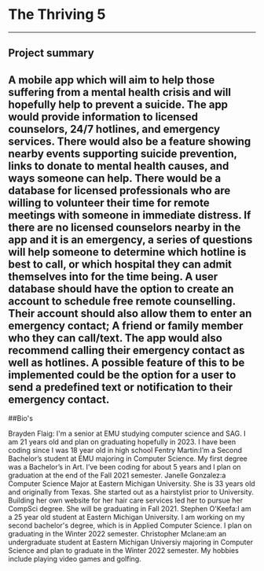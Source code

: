 # The Thriving 5
---------------------------------------------------------------------------------------------------------------------------------------------------------- 
## Project summary

A mobile app which will aim to help those suffering from a mental health crisis and will hopefully help to prevent a suicide. 
The app would provide information to licensed counselors, 24/7 hotlines, and emergency services. 
There would also be a feature showing nearby events supporting suicide prevention, links to donate to mental health causes, and ways someone can help. 
There would be a database for licensed professionals who are willing to volunteer their time for remote meetings with someone in immediate distress. 
If there are no licensed counselors nearby in the app and it is an emergency, a series of questions will help someone to determine which hotline is best to call,
or which hospital they can admit themselves into for the time being. 
A user database should have the option to create an account to schedule free remote counselling. 
Their account should also allow them to enter an emergency contact; A friend or family member who they can call/text. 
The app would also recommend calling their emergency contact as well as hotlines. 
A possible feature of this to be implemented could be the option for a user to send a predefined text or notification to their emergency contact.
---------------------------------------------------------------------------------------------------------------------------------------------------------- 
##Bio's

Brayden Flaig: I'm a senior at EMU studying computer science and SAG. I am 21 years old and plan on graduating hopefully in 2023. 
	I have been coding since I was 18 year old in high school
Fentry Martin:I’m a Second Bachelor’s student at EMU majoring in Computer Science. 
	My first degree was a Bachelor’s in Art. I’ve been coding for about 5 years and I plan on graduation at the end of the Fall 2021 semester.
Janelle Gonzalez:a Computer Science Major at Eastern Michigan University. She is 33 years old and originally from Texas. She started out as a hairstylist prior to University. 
	Building her own website for her hair care services led her to pursue her CompSci degree. She will be graduating in Fall 2021.
Stephen O'Keefa:I am a 25 year old student at Eastern Michigan University. I am working on my second bachelor's degree, 
	which is in Applied Computer Science. I plan on graduating in the Winter 2022 semester.
Christopher Mclane:am an undergraduate student at Eastern Michigan Universiy majoring in Computer Science and plan to graduate in the Winter 2022 semester. 
	My hobbies include playing video games and golfing.


